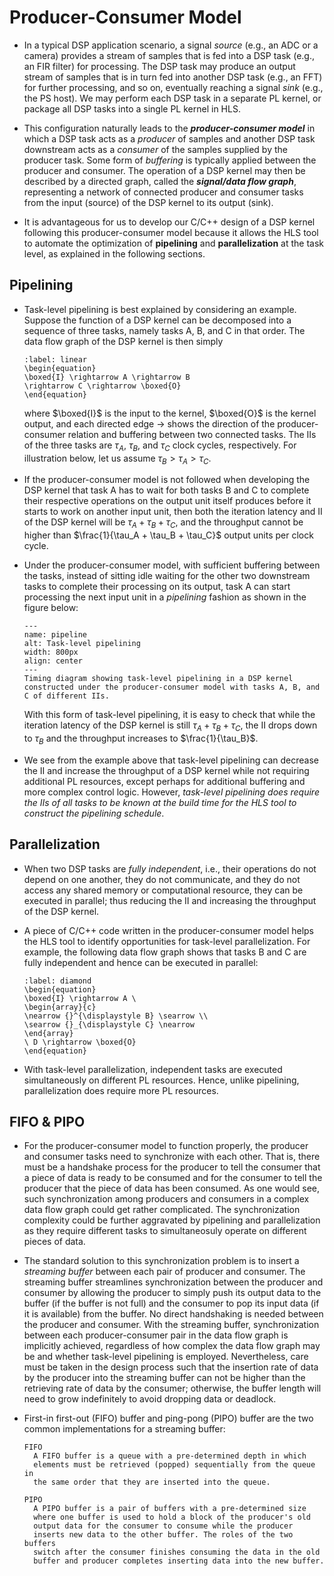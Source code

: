 # Producer-Consumer Model

* In a typical DSP application scenario, a signal *source* (e.g., an ADC
  or a camera) provides a stream of samples that is fed into a DSP
  task (e.g., an FIR filter) for processing. The DSP task may
  produce an output stream of samples that is in turn fed into
  another DSP task (e.g., an FFT) for further processing, and so on,
  eventually reaching a signal *sink* (e.g., the PS host). We may
  perform each DSP task in a separate PL kernel, or package all DSP
  tasks into a single PL kernel in HLS. 

* This configuration naturally leads to the ***producer-consumer
  model*** in which a DSP task acts as a *producer* of samples and
  another DSP task downstream acts as a *consumer* of the samples
  supplied by the producer task. Some form of *buffering* is typically
  applied between the producer and consumer. The operation of a DSP
  kernel may then be described by a directed graph, called the
  ***signal/data flow graph***, representing a network of connected
  producer and consumer tasks from the input (source) of the DSP
  kernel to its output (sink).

* It is advantageous for us to develop our C/C++ design of a DSP
  kernel following this producer-consumer model because it allows the
  HLS tool to automate the optimization of **pipelining** and
  **parallelization** at the task level, as explained in the following
  sections.

## Pipelining
* Task-level pipelining is best explained by considering an
  example. Suppose the function of a DSP kernel can be decomposed into
  a sequence of three tasks, namely tasks A, B, and C in that order.
  The data flow graph of the DSP kernel is then simply
  ```{math}
  :label: linear
  \begin{equation} 
  \boxed{I} \rightarrow A \rightarrow B
  \rightarrow C \rightarrow \boxed{O} 
  \end{equation}
  ```
  where $\boxed{I}$ is the input to the kernel, $\boxed{O}$ is the
  kernel output, and each directed edge $\rightarrow$ shows the
  direction of the producer-consumer relation and buffering between
  two connected tasks.  The IIs of the three tasks are $\tau_A$,
  $\tau_B$, and $\tau_C$ clock cycles, respectively. For illustration
  below, let us assume $\tau_B > \tau_A > \tau_C$.

* If the producer-consumer model is not followed when developing the
  DSP kernel that task A has to wait for both tasks B and C to complete their
  respective operations on the output unit itself produces before it
  starts to work on another input unit, then both the iteration
  latency and II of the DSP kernel will be $\tau_A + \tau_B + \tau_C$,
  and the throughput cannot be higher than $\frac{1}{\tau_A + \tau_B +
  \tau_C}$ output units per clock cycle.

* Under the producer-consumer model, with sufficient buffering between
  the tasks, instead of sitting idle waiting for the other two downstream
  tasks to complete their processing on its output, task A can
  start processing the next input unit in a *pipelining* fashion as
  shown in the figure below:
  ```{figure} ../figs/pipeline.jpg
  ---
  name: pipeline
  alt: Task-level pipelining
  width: 800px
  align: center
  ---
  Timing diagram showing task-level pipelining in a DSP kernel
  constructed under the producer-consumer model with tasks A, B, and
  C of different IIs.
  ```
  With this form of task-level pipelining, it is easy to check that
  while the iteration latency of the DSP kernel is still $\tau_A +
  \tau_B + \tau_C$, the II drops down to $\tau_B$ and the throughput
  increases to $\frac{1}{\tau_B}$.

* We see from the example above that task-level pipelining can
  decrease the II and increase the throughput of a DSP kernel while
  not requiring additional PL resources, except perhaps for additional
  buffering and more complex control logic. However, *task-level
  pipelining does require the IIs of all tasks to be known at the
  build time for the HLS tool to construct the pipelining schedule*.

## Parallelization
* When two DSP tasks are *fully independent*, i.e., their operations
  do not depend on one another, they do not communicate, and they do
  not access any shared memory or computational resource, they can be
  executed in parallel; thus reducing the II and increasing the
  throughput of the DSP kernel.

* A piece of C/C++ code written in the producer-consumer model helps
  the HLS tool to identify opportunities for task-level
  parallelization. For example, the following data flow graph shows
  that tasks B and C are fully independent and hence can be executed
  in parallel: 
  ```{math}
  :label: diamond
  \begin{equation}
  \boxed{I} \rightarrow A \
  \begin{array}{c} 
  \nearrow {}^{\displaystyle B} \searrow \\ 
  \searrow {}_{\displaystyle C} \nearrow 
  \end{array} 
  \ D \rightarrow \boxed{O}
  \end{equation}
  ```

* With task-level parallelization, independent tasks are executed
  simultaneously on different PL resources. Hence, unlike pipelining, 
  parallelization does require more PL resources. 


## FIFO & PIPO
* For the producer-consumer model to function properly, the producer
  and consumer tasks need to synchronize with each other. That is,
  there must be a handshake process for the producer to tell the
  consumer that a piece of data is ready to be consumed and for the
  consumer to tell the producer that the piece of data has been
  consumed. As one would see, such synchronization among producers and
  consumers in a complex data flow graph could get rather
  complicated. The synchronization complexity could be further
  aggravated by pipelining and parallelization as they require
  different tasks to simultaneosuly operate on different pieces of
  data. 

* The standard solution to this synchronization problem is to insert a
  *streaming buffer* between each pair of producer and consumer. The
  streaming buffer streamlines synchronization between the producer
  and consumer by allowing the producer to simply push its output data
  to the buffer (if the buffer is not full) and the consumer to pop
  its input data (if it is available) from the buffer. No direct
  handshaking is needed between the producer and consumer. With the
  streaming buffer, synchronization between each producer-consumer
  pair in the data flow graph is implicitly achieved, regardless of
  how complex the data flow graph may be and whether task-level
  pipelining is employed. Nevertheless, care must be taken in the
  design process such that the insertion rate of data by the producer
  into the streaming buffer can not be higher than the retrieving rate
  of data by the consumer; otherwise, the buffer length will need to
  grow indefinitely to avoid dropping data or deadlock.

* First-in first-out (FIFO) buffer and ping-pong (PIPO) buffer are the
  two common implementations for a streaming buffer:
  ```{glossary}
  FIFO
    A FIFO buffer is a queue with a pre-determined depth in which
    elements must be retrieved (popped) sequentially from the queue in
    the same order that they are inserted into the queue.

  PIPO
    A PIPO buffer is a pair of buffers with a pre-determined size 
    where one buffer is used to hold a block of the producer's old 
    output data for the consumer to consume while the producer 
    inserts new data to the other buffer. The roles of the two buffers
    switch after the consumer finishes consuming the data in the old
    buffer and producer completes inserting data into the new buffer.
  ```
 
